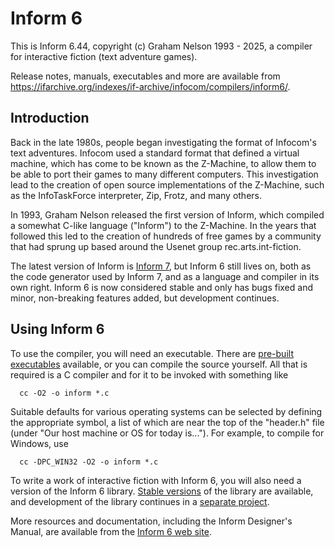 # Inform 6

This is Inform 6.44, copyright (c) Graham Nelson 1993 - 2025, a compiler for
interactive fiction (text adventure games).

Release notes, manuals, executables and more are available from
https://ifarchive.org/indexes/if-archive/infocom/compilers/inform6/.

## Introduction

Back in the late 1980s, people began investigating the format of Infocom's
text adventures. Infocom used a standard format that defined a virtual
machine, which has come to be known as the Z-Machine, to allow them to be
able to port their games to many different computers. This investigation lead
to the creation of open source implementations of the Z-Machine, such as the
InfoTaskForce interpreter, Zip, Frotz, and many others.

In 1993, Graham Nelson released the first version of Inform, which compiled a
somewhat C-like language ("Inform") to the Z-Machine. In the years that
followed this led to the creation of hundreds of free games by a community
that had sprung up based around the Usenet group rec.arts.int-fiction.

The latest version of Inform is [Inform 7](http://inform7.com/), but Inform 6
still lives on, both as the code generator used by Inform 7, and as a language
and compiler in its own right. Inform 6 is now considered stable and only has
bugs fixed and minor, non-breaking features added, but development continues.

## Using Inform 6

To use the compiler, you will need an executable. There are
[pre-built executables](https://ifarchive.org/indexes/if-archive/infocom/compilers/inform6/executables/)
available, or you can compile the source yourself. All that is required is a
C compiler and for it to be invoked with something like

      cc -O2 -o inform *.c

Suitable defaults for various operating systems can be selected by defining
the appropriate symbol, a list of which are near the top of the "header.h"
file (under "Our host machine or OS for today is..."). For example, to compile
for Windows, use

      cc -DPC_WIN32 -O2 -o inform *.c

To write a work of interactive fiction with Inform 6, you will also need a
version of the Inform 6 library.
[Stable versions](https://ifarchive.org/indexes/if-archive/infocom/compilers/inform6/library/)
of the library are available, and development of the library continues in a
[separate project](https://gitlab.com/DavidGriffith/inform6lib).

More resources and documentation, including the Inform Designer's Manual, are
available from the [Inform 6 web site](https://www.inform-fiction.org/).

